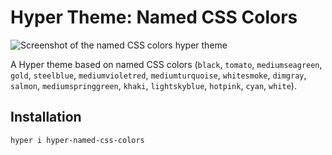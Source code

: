 # Hyper Theme: Named CSS Colors

![Screenshot of the named CSS colors hyper theme](https://file-ddlybblyep.now.sh)

A Hyper theme based on named CSS colors (`black`, `tomato`, `mediumseagreen`, `gold`, `steelblue`, `mediumvioletred`, `mediumturquoise`, `whitesmoke`, `dimgray`, `salmon`, `mediumspringgreen`, `khaki`, `lightskyblue`, `hotpink`, `cyan`, `white`).

## Installation

```sh
hyper i hyper-named-css-colors
```
